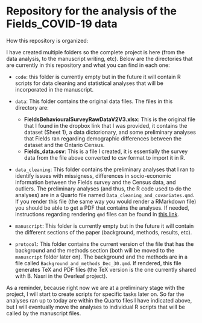# Repository for the analysis of the Fields_COVID-19 data

How this repository is organized:

I have created multiple folders so the complete project is here (from the data analysis, to the manuscript writing, etc). Below are the directories that are currently in this repository and what you can find in each one:

- `code`:  this folder is currently empty but in the future it will contain R scripts for data cleaning and statistical analyses that will be incorporated in the manuscript.

- `data`: This folder contains the original data files. The files in this directory are:
    - **FieldsBehaviouralSurveyRawDataV2V3.xlsx**: This is the original file that I found in the dropbox link that I was provided, it contains the dataset (Sheet 1), a data dictorionary, and some preliminary analyses that Fields ran regarding demographic differences between the dataset and the Ontario Census.
    - **Fields_data.csv**: This is a file I created, it is essentially the survey data from the file above converted to csv format to import it in R.

- `data_cleaning`: This folder contains the preliminary analyses that I ran to identify issues with missigness, differences in socio-economic information between the Fields survey and the Census data, and outliers. The preliminary analyses (and thus, the R code used to do the analyses) are in a Quarto file named `Data_cleaning_and_covariates.qmd`. 
If you render this file (the same way you would render a RMarkdown file) you should be able to get a PDF that contains the analyses. If needed, instructions regarding rendering `qmd` files can be found in [this link](https://quarto.org/docs/get-started/).

- `manuscript`: This folder is currently empty but in the future it will contain the different sections of the paper (background, methods, results, etc).

- `protocol`: This folder contains the current version of the file that has the background and the methods section (both will be moved to the `manuscript` folder later on). The background and the methods are in a file called `Background_and_methods_Dec_30.qmd`. If rendered, this file generates TeX and PDF files (the TeX version is the one currently shared with B. Nasri in the Overleaf project).


As a reminder, because right now we are at a preliminary stage with the project, I will start to create scripts for specific tasks later on. So far the analyses ran up to today are within the Quarto files I have indicated above, but I will eventually move the analyses to individual R scripts that will be called by the manuscript files.
